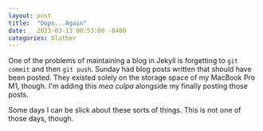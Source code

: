 ```yaml
---
layout: post
title:  "Oops...Again"
date:   2023-03-13 00:53:00 -0400
categories: blather
---
```

One of the problems of maintaining a blog in Jekyll is forgetting to `git commit` and then `git push`.  Sunday had blog posts written that should have been posted.  They existed solely on the storage space of my MacBook Pro M1, though.  I'm adding this *mea culpa* alongside my finally posting those posts.

Some days I can be slick about these sorts of things.  This is not one of those days, though.

